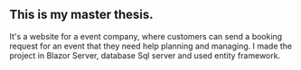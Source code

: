 ## This is my master thesis.
It's a website for a event company, where customers can send a booking request for an event that they need help planning and managing.
I made the project in Blazor Server, database Sql server and used entity framework.
